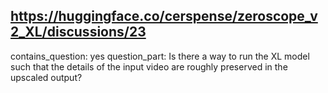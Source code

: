 ## https://huggingface.co/cerspense/zeroscope_v2_XL/discussions/23

contains_question: yes
question_part: Is there a way to run the XL model such that the details of the input video are roughly preserved in the upscaled output?